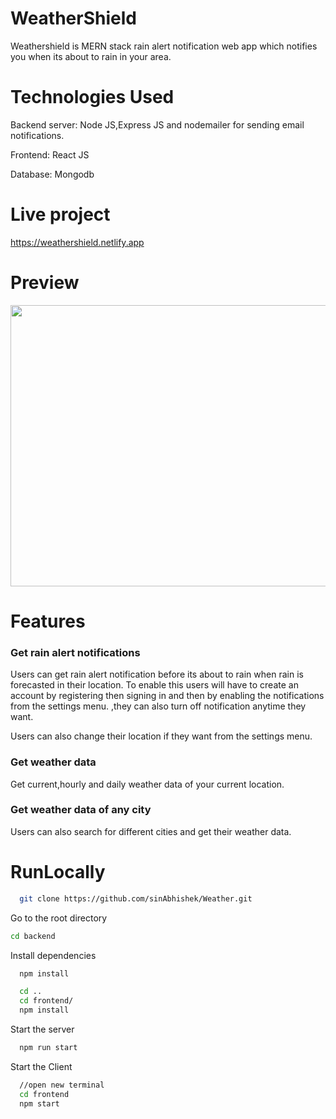 
# WeatherShield

Weathershield is MERN stack rain alert notification web app which notifies you when its about to rain in your area.



# Technologies Used

Backend server: Node JS,Express JS and nodemailer for sending email notifications.

Frontend: React JS

Database: Mongodb


# Live  project
https://weathershield.netlify.app

# Preview
<img src="https://github.com/sinAbhishek/Weather/assets/127949220/c1f40bfb-f4b2-4ba6-8939-fc431f1217b3" width="900px" height="450px" />





# Features
<h3>Get rain alert notifications</h3>
Users can get rain alert notification before its about to rain when rain is forecasted in their location.
To enable this users will have to create an account by registering then signing in and then by enabling the notifications from the settings menu.
,they can also turn off notification anytime they want.

Users can also change their location if they want from the settings menu.


<h3>Get weather data</h3>
Get current,hourly and daily weather data of your current location.


<h3>Get weather data of any city</h3>
Users can also search for different cities and get their weather data.



# RunLocally
```bash
  git clone https://github.com/sinAbhishek/Weather.git
```

Go to the root directory

```bash
cd backend
```

Install dependencies

```bash
  npm install
```

```bash
  cd ..
  cd frontend/
  npm install
```

Start the server

```bash
  npm run start
```
Start the Client

```bash
  //open new terminal
  cd frontend
  npm start
```
